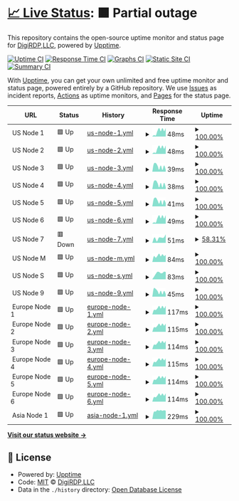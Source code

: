 # [📈 Live Status](https://status.digirdp.com): <!--live status--> **🟧 Partial outage**

This repository contains the open-source uptime monitor and status page for [DigiRDP,LLC](https://digirdp.com), powered by [Upptime](https://github.com/upptime/upptime).

[![Uptime CI](https://github.com/digirdpllc/upptime/workflows/Uptime%20CI/badge.svg)](https://github.com/digirdpllc/upptime/actions?query=workflow%3A%22Uptime+CI%22)
[![Response Time CI](https://github.com/digirdpllc/upptime/workflows/Response%20Time%20CI/badge.svg)](https://github.com/digirdpllc/upptime/actions?query=workflow%3A%22Response+Time+CI%22)
[![Graphs CI](https://github.com/digirdpllc/upptime/workflows/Graphs%20CI/badge.svg)](https://github.com/digirdpllc/upptime/actions?query=workflow%3A%22Graphs+CI%22)
[![Static Site CI](https://github.com/digirdpllc/upptime/workflows/Static%20Site%20CI/badge.svg)](https://github.com/digirdpllc/upptime/actions?query=workflow%3A%22Static+Site+CI%22)
[![Summary CI](https://github.com/digirdpllc/upptime/workflows/Summary%20CI/badge.svg)](https://github.com/digirdpllc/upptime/actions?query=workflow%3A%22Summary+CI%22)

With [Upptime](https://upptime.js.org), you can get your own unlimited and free uptime monitor and status page, powered entirely by a GitHub repository. We use [Issues](https://github.com/digirdpllc/upptime/issues) as incident reports, [Actions](https://github.com/digirdpllc/upptime/actions) as uptime monitors, and [Pages](https://status.digirdp.com) for the status page.

<!--start: status pages-->
<!-- This summary is generated by Upptime (https://github.com/upptime/upptime) -->
<!-- Do not edit this manually, your changes will be overwritten -->
<!-- prettier-ignore -->
| URL | Status | History | Response Time | Uptime |
| --- | ------ | ------- | ------------- | ------ |
| <img alt="" src="https://icons.duckduckgo.com/ip3/null.ico" height="13"> US Node 1 | 🟩 Up | [us-node-1.yml](https://github.com/digirdpllc/upptime/commits/HEAD/history/us-node-1.yml) | <details><summary><img alt="Response time graph" src="./graphs/us-node-1/response-time-week.png" height="20"> 48ms</summary><br><a href="https://status.digirdp.com/history/us-node-1"><img alt="Response time 40" src="https://img.shields.io/endpoint?url=https%3A%2F%2Fraw.githubusercontent.com%2Fdigirdpllc%2Fupptime%2FHEAD%2Fapi%2Fus-node-1%2Fresponse-time.json"></a><br><a href="https://status.digirdp.com/history/us-node-1"><img alt="24-hour response time 61" src="https://img.shields.io/endpoint?url=https%3A%2F%2Fraw.githubusercontent.com%2Fdigirdpllc%2Fupptime%2FHEAD%2Fapi%2Fus-node-1%2Fresponse-time-day.json"></a><br><a href="https://status.digirdp.com/history/us-node-1"><img alt="7-day response time 48" src="https://img.shields.io/endpoint?url=https%3A%2F%2Fraw.githubusercontent.com%2Fdigirdpllc%2Fupptime%2FHEAD%2Fapi%2Fus-node-1%2Fresponse-time-week.json"></a><br><a href="https://status.digirdp.com/history/us-node-1"><img alt="30-day response time 43" src="https://img.shields.io/endpoint?url=https%3A%2F%2Fraw.githubusercontent.com%2Fdigirdpllc%2Fupptime%2FHEAD%2Fapi%2Fus-node-1%2Fresponse-time-month.json"></a><br><a href="https://status.digirdp.com/history/us-node-1"><img alt="1-year response time 40" src="https://img.shields.io/endpoint?url=https%3A%2F%2Fraw.githubusercontent.com%2Fdigirdpllc%2Fupptime%2FHEAD%2Fapi%2Fus-node-1%2Fresponse-time-year.json"></a></details> | <details><summary><a href="https://status.digirdp.com/history/us-node-1">100.00%</a></summary><a href="https://status.digirdp.com/history/us-node-1"><img alt="All-time uptime 100.00%" src="https://img.shields.io/endpoint?url=https%3A%2F%2Fraw.githubusercontent.com%2Fdigirdpllc%2Fupptime%2FHEAD%2Fapi%2Fus-node-1%2Fuptime.json"></a><br><a href="https://status.digirdp.com/history/us-node-1"><img alt="24-hour uptime 100.00%" src="https://img.shields.io/endpoint?url=https%3A%2F%2Fraw.githubusercontent.com%2Fdigirdpllc%2Fupptime%2FHEAD%2Fapi%2Fus-node-1%2Fuptime-day.json"></a><br><a href="https://status.digirdp.com/history/us-node-1"><img alt="7-day uptime 100.00%" src="https://img.shields.io/endpoint?url=https%3A%2F%2Fraw.githubusercontent.com%2Fdigirdpllc%2Fupptime%2FHEAD%2Fapi%2Fus-node-1%2Fuptime-week.json"></a><br><a href="https://status.digirdp.com/history/us-node-1"><img alt="30-day uptime 100.00%" src="https://img.shields.io/endpoint?url=https%3A%2F%2Fraw.githubusercontent.com%2Fdigirdpllc%2Fupptime%2FHEAD%2Fapi%2Fus-node-1%2Fuptime-month.json"></a><br><a href="https://status.digirdp.com/history/us-node-1"><img alt="1-year uptime 100.00%" src="https://img.shields.io/endpoint?url=https%3A%2F%2Fraw.githubusercontent.com%2Fdigirdpllc%2Fupptime%2FHEAD%2Fapi%2Fus-node-1%2Fuptime-year.json"></a></details>
| <img alt="" src="https://icons.duckduckgo.com/ip3/null.ico" height="13"> US Node 2 | 🟩 Up | [us-node-2.yml](https://github.com/digirdpllc/upptime/commits/HEAD/history/us-node-2.yml) | <details><summary><img alt="Response time graph" src="./graphs/us-node-2/response-time-week.png" height="20"> 48ms</summary><br><a href="https://status.digirdp.com/history/us-node-2"><img alt="Response time 41" src="https://img.shields.io/endpoint?url=https%3A%2F%2Fraw.githubusercontent.com%2Fdigirdpllc%2Fupptime%2FHEAD%2Fapi%2Fus-node-2%2Fresponse-time.json"></a><br><a href="https://status.digirdp.com/history/us-node-2"><img alt="24-hour response time 60" src="https://img.shields.io/endpoint?url=https%3A%2F%2Fraw.githubusercontent.com%2Fdigirdpllc%2Fupptime%2FHEAD%2Fapi%2Fus-node-2%2Fresponse-time-day.json"></a><br><a href="https://status.digirdp.com/history/us-node-2"><img alt="7-day response time 48" src="https://img.shields.io/endpoint?url=https%3A%2F%2Fraw.githubusercontent.com%2Fdigirdpllc%2Fupptime%2FHEAD%2Fapi%2Fus-node-2%2Fresponse-time-week.json"></a><br><a href="https://status.digirdp.com/history/us-node-2"><img alt="30-day response time 43" src="https://img.shields.io/endpoint?url=https%3A%2F%2Fraw.githubusercontent.com%2Fdigirdpllc%2Fupptime%2FHEAD%2Fapi%2Fus-node-2%2Fresponse-time-month.json"></a><br><a href="https://status.digirdp.com/history/us-node-2"><img alt="1-year response time 41" src="https://img.shields.io/endpoint?url=https%3A%2F%2Fraw.githubusercontent.com%2Fdigirdpllc%2Fupptime%2FHEAD%2Fapi%2Fus-node-2%2Fresponse-time-year.json"></a></details> | <details><summary><a href="https://status.digirdp.com/history/us-node-2">100.00%</a></summary><a href="https://status.digirdp.com/history/us-node-2"><img alt="All-time uptime 99.90%" src="https://img.shields.io/endpoint?url=https%3A%2F%2Fraw.githubusercontent.com%2Fdigirdpllc%2Fupptime%2FHEAD%2Fapi%2Fus-node-2%2Fuptime.json"></a><br><a href="https://status.digirdp.com/history/us-node-2"><img alt="24-hour uptime 100.00%" src="https://img.shields.io/endpoint?url=https%3A%2F%2Fraw.githubusercontent.com%2Fdigirdpllc%2Fupptime%2FHEAD%2Fapi%2Fus-node-2%2Fuptime-day.json"></a><br><a href="https://status.digirdp.com/history/us-node-2"><img alt="7-day uptime 100.00%" src="https://img.shields.io/endpoint?url=https%3A%2F%2Fraw.githubusercontent.com%2Fdigirdpllc%2Fupptime%2FHEAD%2Fapi%2Fus-node-2%2Fuptime-week.json"></a><br><a href="https://status.digirdp.com/history/us-node-2"><img alt="30-day uptime 99.88%" src="https://img.shields.io/endpoint?url=https%3A%2F%2Fraw.githubusercontent.com%2Fdigirdpllc%2Fupptime%2FHEAD%2Fapi%2Fus-node-2%2Fuptime-month.json"></a><br><a href="https://status.digirdp.com/history/us-node-2"><img alt="1-year uptime 99.90%" src="https://img.shields.io/endpoint?url=https%3A%2F%2Fraw.githubusercontent.com%2Fdigirdpllc%2Fupptime%2FHEAD%2Fapi%2Fus-node-2%2Fuptime-year.json"></a></details>
| <img alt="" src="https://icons.duckduckgo.com/ip3/null.ico" height="13"> US Node 3 | 🟩 Up | [us-node-3.yml](https://github.com/digirdpllc/upptime/commits/HEAD/history/us-node-3.yml) | <details><summary><img alt="Response time graph" src="./graphs/us-node-3/response-time-week.png" height="20"> 39ms</summary><br><a href="https://status.digirdp.com/history/us-node-3"><img alt="Response time 44" src="https://img.shields.io/endpoint?url=https%3A%2F%2Fraw.githubusercontent.com%2Fdigirdpllc%2Fupptime%2FHEAD%2Fapi%2Fus-node-3%2Fresponse-time.json"></a><br><a href="https://status.digirdp.com/history/us-node-3"><img alt="24-hour response time 30" src="https://img.shields.io/endpoint?url=https%3A%2F%2Fraw.githubusercontent.com%2Fdigirdpllc%2Fupptime%2FHEAD%2Fapi%2Fus-node-3%2Fresponse-time-day.json"></a><br><a href="https://status.digirdp.com/history/us-node-3"><img alt="7-day response time 39" src="https://img.shields.io/endpoint?url=https%3A%2F%2Fraw.githubusercontent.com%2Fdigirdpllc%2Fupptime%2FHEAD%2Fapi%2Fus-node-3%2Fresponse-time-week.json"></a><br><a href="https://status.digirdp.com/history/us-node-3"><img alt="30-day response time 47" src="https://img.shields.io/endpoint?url=https%3A%2F%2Fraw.githubusercontent.com%2Fdigirdpllc%2Fupptime%2FHEAD%2Fapi%2Fus-node-3%2Fresponse-time-month.json"></a><br><a href="https://status.digirdp.com/history/us-node-3"><img alt="1-year response time 44" src="https://img.shields.io/endpoint?url=https%3A%2F%2Fraw.githubusercontent.com%2Fdigirdpllc%2Fupptime%2FHEAD%2Fapi%2Fus-node-3%2Fresponse-time-year.json"></a></details> | <details><summary><a href="https://status.digirdp.com/history/us-node-3">100.00%</a></summary><a href="https://status.digirdp.com/history/us-node-3"><img alt="All-time uptime 100.00%" src="https://img.shields.io/endpoint?url=https%3A%2F%2Fraw.githubusercontent.com%2Fdigirdpllc%2Fupptime%2FHEAD%2Fapi%2Fus-node-3%2Fuptime.json"></a><br><a href="https://status.digirdp.com/history/us-node-3"><img alt="24-hour uptime 100.00%" src="https://img.shields.io/endpoint?url=https%3A%2F%2Fraw.githubusercontent.com%2Fdigirdpllc%2Fupptime%2FHEAD%2Fapi%2Fus-node-3%2Fuptime-day.json"></a><br><a href="https://status.digirdp.com/history/us-node-3"><img alt="7-day uptime 100.00%" src="https://img.shields.io/endpoint?url=https%3A%2F%2Fraw.githubusercontent.com%2Fdigirdpllc%2Fupptime%2FHEAD%2Fapi%2Fus-node-3%2Fuptime-week.json"></a><br><a href="https://status.digirdp.com/history/us-node-3"><img alt="30-day uptime 100.00%" src="https://img.shields.io/endpoint?url=https%3A%2F%2Fraw.githubusercontent.com%2Fdigirdpllc%2Fupptime%2FHEAD%2Fapi%2Fus-node-3%2Fuptime-month.json"></a><br><a href="https://status.digirdp.com/history/us-node-3"><img alt="1-year uptime 100.00%" src="https://img.shields.io/endpoint?url=https%3A%2F%2Fraw.githubusercontent.com%2Fdigirdpllc%2Fupptime%2FHEAD%2Fapi%2Fus-node-3%2Fuptime-year.json"></a></details>
| <img alt="" src="https://icons.duckduckgo.com/ip3/null.ico" height="13"> US Node 4 | 🟩 Up | [us-node-4.yml](https://github.com/digirdpllc/upptime/commits/HEAD/history/us-node-4.yml) | <details><summary><img alt="Response time graph" src="./graphs/us-node-4/response-time-week.png" height="20"> 38ms</summary><br><a href="https://status.digirdp.com/history/us-node-4"><img alt="Response time 42" src="https://img.shields.io/endpoint?url=https%3A%2F%2Fraw.githubusercontent.com%2Fdigirdpllc%2Fupptime%2FHEAD%2Fapi%2Fus-node-4%2Fresponse-time.json"></a><br><a href="https://status.digirdp.com/history/us-node-4"><img alt="24-hour response time 30" src="https://img.shields.io/endpoint?url=https%3A%2F%2Fraw.githubusercontent.com%2Fdigirdpllc%2Fupptime%2FHEAD%2Fapi%2Fus-node-4%2Fresponse-time-day.json"></a><br><a href="https://status.digirdp.com/history/us-node-4"><img alt="7-day response time 38" src="https://img.shields.io/endpoint?url=https%3A%2F%2Fraw.githubusercontent.com%2Fdigirdpllc%2Fupptime%2FHEAD%2Fapi%2Fus-node-4%2Fresponse-time-week.json"></a><br><a href="https://status.digirdp.com/history/us-node-4"><img alt="30-day response time 41" src="https://img.shields.io/endpoint?url=https%3A%2F%2Fraw.githubusercontent.com%2Fdigirdpllc%2Fupptime%2FHEAD%2Fapi%2Fus-node-4%2Fresponse-time-month.json"></a><br><a href="https://status.digirdp.com/history/us-node-4"><img alt="1-year response time 42" src="https://img.shields.io/endpoint?url=https%3A%2F%2Fraw.githubusercontent.com%2Fdigirdpllc%2Fupptime%2FHEAD%2Fapi%2Fus-node-4%2Fresponse-time-year.json"></a></details> | <details><summary><a href="https://status.digirdp.com/history/us-node-4">100.00%</a></summary><a href="https://status.digirdp.com/history/us-node-4"><img alt="All-time uptime 100.00%" src="https://img.shields.io/endpoint?url=https%3A%2F%2Fraw.githubusercontent.com%2Fdigirdpllc%2Fupptime%2FHEAD%2Fapi%2Fus-node-4%2Fuptime.json"></a><br><a href="https://status.digirdp.com/history/us-node-4"><img alt="24-hour uptime 100.00%" src="https://img.shields.io/endpoint?url=https%3A%2F%2Fraw.githubusercontent.com%2Fdigirdpllc%2Fupptime%2FHEAD%2Fapi%2Fus-node-4%2Fuptime-day.json"></a><br><a href="https://status.digirdp.com/history/us-node-4"><img alt="7-day uptime 100.00%" src="https://img.shields.io/endpoint?url=https%3A%2F%2Fraw.githubusercontent.com%2Fdigirdpllc%2Fupptime%2FHEAD%2Fapi%2Fus-node-4%2Fuptime-week.json"></a><br><a href="https://status.digirdp.com/history/us-node-4"><img alt="30-day uptime 100.00%" src="https://img.shields.io/endpoint?url=https%3A%2F%2Fraw.githubusercontent.com%2Fdigirdpllc%2Fupptime%2FHEAD%2Fapi%2Fus-node-4%2Fuptime-month.json"></a><br><a href="https://status.digirdp.com/history/us-node-4"><img alt="1-year uptime 100.00%" src="https://img.shields.io/endpoint?url=https%3A%2F%2Fraw.githubusercontent.com%2Fdigirdpllc%2Fupptime%2FHEAD%2Fapi%2Fus-node-4%2Fuptime-year.json"></a></details>
| <img alt="" src="https://icons.duckduckgo.com/ip3/null.ico" height="13"> US Node 5 | 🟩 Up | [us-node-5.yml](https://github.com/digirdpllc/upptime/commits/HEAD/history/us-node-5.yml) | <details><summary><img alt="Response time graph" src="./graphs/us-node-5/response-time-week.png" height="20"> 41ms</summary><br><a href="https://status.digirdp.com/history/us-node-5"><img alt="Response time 45" src="https://img.shields.io/endpoint?url=https%3A%2F%2Fraw.githubusercontent.com%2Fdigirdpllc%2Fupptime%2FHEAD%2Fapi%2Fus-node-5%2Fresponse-time.json"></a><br><a href="https://status.digirdp.com/history/us-node-5"><img alt="24-hour response time 37" src="https://img.shields.io/endpoint?url=https%3A%2F%2Fraw.githubusercontent.com%2Fdigirdpllc%2Fupptime%2FHEAD%2Fapi%2Fus-node-5%2Fresponse-time-day.json"></a><br><a href="https://status.digirdp.com/history/us-node-5"><img alt="7-day response time 41" src="https://img.shields.io/endpoint?url=https%3A%2F%2Fraw.githubusercontent.com%2Fdigirdpllc%2Fupptime%2FHEAD%2Fapi%2Fus-node-5%2Fresponse-time-week.json"></a><br><a href="https://status.digirdp.com/history/us-node-5"><img alt="30-day response time 46" src="https://img.shields.io/endpoint?url=https%3A%2F%2Fraw.githubusercontent.com%2Fdigirdpllc%2Fupptime%2FHEAD%2Fapi%2Fus-node-5%2Fresponse-time-month.json"></a><br><a href="https://status.digirdp.com/history/us-node-5"><img alt="1-year response time 45" src="https://img.shields.io/endpoint?url=https%3A%2F%2Fraw.githubusercontent.com%2Fdigirdpllc%2Fupptime%2FHEAD%2Fapi%2Fus-node-5%2Fresponse-time-year.json"></a></details> | <details><summary><a href="https://status.digirdp.com/history/us-node-5">100.00%</a></summary><a href="https://status.digirdp.com/history/us-node-5"><img alt="All-time uptime 99.61%" src="https://img.shields.io/endpoint?url=https%3A%2F%2Fraw.githubusercontent.com%2Fdigirdpllc%2Fupptime%2FHEAD%2Fapi%2Fus-node-5%2Fuptime.json"></a><br><a href="https://status.digirdp.com/history/us-node-5"><img alt="24-hour uptime 100.00%" src="https://img.shields.io/endpoint?url=https%3A%2F%2Fraw.githubusercontent.com%2Fdigirdpllc%2Fupptime%2FHEAD%2Fapi%2Fus-node-5%2Fuptime-day.json"></a><br><a href="https://status.digirdp.com/history/us-node-5"><img alt="7-day uptime 100.00%" src="https://img.shields.io/endpoint?url=https%3A%2F%2Fraw.githubusercontent.com%2Fdigirdpllc%2Fupptime%2FHEAD%2Fapi%2Fus-node-5%2Fuptime-week.json"></a><br><a href="https://status.digirdp.com/history/us-node-5"><img alt="30-day uptime 99.52%" src="https://img.shields.io/endpoint?url=https%3A%2F%2Fraw.githubusercontent.com%2Fdigirdpllc%2Fupptime%2FHEAD%2Fapi%2Fus-node-5%2Fuptime-month.json"></a><br><a href="https://status.digirdp.com/history/us-node-5"><img alt="1-year uptime 99.61%" src="https://img.shields.io/endpoint?url=https%3A%2F%2Fraw.githubusercontent.com%2Fdigirdpllc%2Fupptime%2FHEAD%2Fapi%2Fus-node-5%2Fuptime-year.json"></a></details>
| <img alt="" src="https://icons.duckduckgo.com/ip3/null.ico" height="13"> US Node 6 | 🟩 Up | [us-node-6.yml](https://github.com/digirdpllc/upptime/commits/HEAD/history/us-node-6.yml) | <details><summary><img alt="Response time graph" src="./graphs/us-node-6/response-time-week.png" height="20"> 49ms</summary><br><a href="https://status.digirdp.com/history/us-node-6"><img alt="Response time 66" src="https://img.shields.io/endpoint?url=https%3A%2F%2Fraw.githubusercontent.com%2Fdigirdpllc%2Fupptime%2FHEAD%2Fapi%2Fus-node-6%2Fresponse-time.json"></a><br><a href="https://status.digirdp.com/history/us-node-6"><img alt="24-hour response time 61" src="https://img.shields.io/endpoint?url=https%3A%2F%2Fraw.githubusercontent.com%2Fdigirdpllc%2Fupptime%2FHEAD%2Fapi%2Fus-node-6%2Fresponse-time-day.json"></a><br><a href="https://status.digirdp.com/history/us-node-6"><img alt="7-day response time 49" src="https://img.shields.io/endpoint?url=https%3A%2F%2Fraw.githubusercontent.com%2Fdigirdpllc%2Fupptime%2FHEAD%2Fapi%2Fus-node-6%2Fresponse-time-week.json"></a><br><a href="https://status.digirdp.com/history/us-node-6"><img alt="30-day response time 60" src="https://img.shields.io/endpoint?url=https%3A%2F%2Fraw.githubusercontent.com%2Fdigirdpllc%2Fupptime%2FHEAD%2Fapi%2Fus-node-6%2Fresponse-time-month.json"></a><br><a href="https://status.digirdp.com/history/us-node-6"><img alt="1-year response time 66" src="https://img.shields.io/endpoint?url=https%3A%2F%2Fraw.githubusercontent.com%2Fdigirdpllc%2Fupptime%2FHEAD%2Fapi%2Fus-node-6%2Fresponse-time-year.json"></a></details> | <details><summary><a href="https://status.digirdp.com/history/us-node-6">100.00%</a></summary><a href="https://status.digirdp.com/history/us-node-6"><img alt="All-time uptime 100.00%" src="https://img.shields.io/endpoint?url=https%3A%2F%2Fraw.githubusercontent.com%2Fdigirdpllc%2Fupptime%2FHEAD%2Fapi%2Fus-node-6%2Fuptime.json"></a><br><a href="https://status.digirdp.com/history/us-node-6"><img alt="24-hour uptime 100.00%" src="https://img.shields.io/endpoint?url=https%3A%2F%2Fraw.githubusercontent.com%2Fdigirdpllc%2Fupptime%2FHEAD%2Fapi%2Fus-node-6%2Fuptime-day.json"></a><br><a href="https://status.digirdp.com/history/us-node-6"><img alt="7-day uptime 100.00%" src="https://img.shields.io/endpoint?url=https%3A%2F%2Fraw.githubusercontent.com%2Fdigirdpllc%2Fupptime%2FHEAD%2Fapi%2Fus-node-6%2Fuptime-week.json"></a><br><a href="https://status.digirdp.com/history/us-node-6"><img alt="30-day uptime 100.00%" src="https://img.shields.io/endpoint?url=https%3A%2F%2Fraw.githubusercontent.com%2Fdigirdpllc%2Fupptime%2FHEAD%2Fapi%2Fus-node-6%2Fuptime-month.json"></a><br><a href="https://status.digirdp.com/history/us-node-6"><img alt="1-year uptime 100.00%" src="https://img.shields.io/endpoint?url=https%3A%2F%2Fraw.githubusercontent.com%2Fdigirdpllc%2Fupptime%2FHEAD%2Fapi%2Fus-node-6%2Fuptime-year.json"></a></details>
| <img alt="" src="https://icons.duckduckgo.com/ip3/null.ico" height="13"> US Node 7 | 🟥 Down | [us-node-7.yml](https://github.com/digirdpllc/upptime/commits/HEAD/history/us-node-7.yml) | <details><summary><img alt="Response time graph" src="./graphs/us-node-7/response-time-week.png" height="20"> 51ms</summary><br><a href="https://status.digirdp.com/history/us-node-7"><img alt="Response time 45" src="https://img.shields.io/endpoint?url=https%3A%2F%2Fraw.githubusercontent.com%2Fdigirdpllc%2Fupptime%2FHEAD%2Fapi%2Fus-node-7%2Fresponse-time.json"></a><br><a href="https://status.digirdp.com/history/us-node-7"><img alt="24-hour response time 51" src="https://img.shields.io/endpoint?url=https%3A%2F%2Fraw.githubusercontent.com%2Fdigirdpllc%2Fupptime%2FHEAD%2Fapi%2Fus-node-7%2Fresponse-time-day.json"></a><br><a href="https://status.digirdp.com/history/us-node-7"><img alt="7-day response time 51" src="https://img.shields.io/endpoint?url=https%3A%2F%2Fraw.githubusercontent.com%2Fdigirdpllc%2Fupptime%2FHEAD%2Fapi%2Fus-node-7%2Fresponse-time-week.json"></a><br><a href="https://status.digirdp.com/history/us-node-7"><img alt="30-day response time 50" src="https://img.shields.io/endpoint?url=https%3A%2F%2Fraw.githubusercontent.com%2Fdigirdpllc%2Fupptime%2FHEAD%2Fapi%2Fus-node-7%2Fresponse-time-month.json"></a><br><a href="https://status.digirdp.com/history/us-node-7"><img alt="1-year response time 45" src="https://img.shields.io/endpoint?url=https%3A%2F%2Fraw.githubusercontent.com%2Fdigirdpllc%2Fupptime%2FHEAD%2Fapi%2Fus-node-7%2Fresponse-time-year.json"></a></details> | <details><summary><a href="https://status.digirdp.com/history/us-node-7">58.31%</a></summary><a href="https://status.digirdp.com/history/us-node-7"><img alt="All-time uptime 58.31%" src="https://img.shields.io/endpoint?url=https%3A%2F%2Fraw.githubusercontent.com%2Fdigirdpllc%2Fupptime%2FHEAD%2Fapi%2Fus-node-7%2Fuptime.json"></a><br><a href="https://status.digirdp.com/history/us-node-7"><img alt="24-hour uptime 58.31%" src="https://img.shields.io/endpoint?url=https%3A%2F%2Fraw.githubusercontent.com%2Fdigirdpllc%2Fupptime%2FHEAD%2Fapi%2Fus-node-7%2Fuptime-day.json"></a><br><a href="https://status.digirdp.com/history/us-node-7"><img alt="7-day uptime 58.31%" src="https://img.shields.io/endpoint?url=https%3A%2F%2Fraw.githubusercontent.com%2Fdigirdpllc%2Fupptime%2FHEAD%2Fapi%2Fus-node-7%2Fuptime-week.json"></a><br><a href="https://status.digirdp.com/history/us-node-7"><img alt="30-day uptime 58.31%" src="https://img.shields.io/endpoint?url=https%3A%2F%2Fraw.githubusercontent.com%2Fdigirdpllc%2Fupptime%2FHEAD%2Fapi%2Fus-node-7%2Fuptime-month.json"></a><br><a href="https://status.digirdp.com/history/us-node-7"><img alt="1-year uptime 58.31%" src="https://img.shields.io/endpoint?url=https%3A%2F%2Fraw.githubusercontent.com%2Fdigirdpllc%2Fupptime%2FHEAD%2Fapi%2Fus-node-7%2Fuptime-year.json"></a></details>
| <img alt="" src="https://icons.duckduckgo.com/ip3/null.ico" height="13"> US Node M | 🟩 Up | [us-node-m.yml](https://github.com/digirdpllc/upptime/commits/HEAD/history/us-node-m.yml) | <details><summary><img alt="Response time graph" src="./graphs/us-node-m/response-time-week.png" height="20"> 84ms</summary><br><a href="https://status.digirdp.com/history/us-node-m"><img alt="Response time 73" src="https://img.shields.io/endpoint?url=https%3A%2F%2Fraw.githubusercontent.com%2Fdigirdpllc%2Fupptime%2FHEAD%2Fapi%2Fus-node-m%2Fresponse-time.json"></a><br><a href="https://status.digirdp.com/history/us-node-m"><img alt="24-hour response time 87" src="https://img.shields.io/endpoint?url=https%3A%2F%2Fraw.githubusercontent.com%2Fdigirdpllc%2Fupptime%2FHEAD%2Fapi%2Fus-node-m%2Fresponse-time-day.json"></a><br><a href="https://status.digirdp.com/history/us-node-m"><img alt="7-day response time 84" src="https://img.shields.io/endpoint?url=https%3A%2F%2Fraw.githubusercontent.com%2Fdigirdpllc%2Fupptime%2FHEAD%2Fapi%2Fus-node-m%2Fresponse-time-week.json"></a><br><a href="https://status.digirdp.com/history/us-node-m"><img alt="30-day response time 73" src="https://img.shields.io/endpoint?url=https%3A%2F%2Fraw.githubusercontent.com%2Fdigirdpllc%2Fupptime%2FHEAD%2Fapi%2Fus-node-m%2Fresponse-time-month.json"></a><br><a href="https://status.digirdp.com/history/us-node-m"><img alt="1-year response time 73" src="https://img.shields.io/endpoint?url=https%3A%2F%2Fraw.githubusercontent.com%2Fdigirdpllc%2Fupptime%2FHEAD%2Fapi%2Fus-node-m%2Fresponse-time-year.json"></a></details> | <details><summary><a href="https://status.digirdp.com/history/us-node-m">100.00%</a></summary><a href="https://status.digirdp.com/history/us-node-m"><img alt="All-time uptime 100.00%" src="https://img.shields.io/endpoint?url=https%3A%2F%2Fraw.githubusercontent.com%2Fdigirdpllc%2Fupptime%2FHEAD%2Fapi%2Fus-node-m%2Fuptime.json"></a><br><a href="https://status.digirdp.com/history/us-node-m"><img alt="24-hour uptime 100.00%" src="https://img.shields.io/endpoint?url=https%3A%2F%2Fraw.githubusercontent.com%2Fdigirdpllc%2Fupptime%2FHEAD%2Fapi%2Fus-node-m%2Fuptime-day.json"></a><br><a href="https://status.digirdp.com/history/us-node-m"><img alt="7-day uptime 100.00%" src="https://img.shields.io/endpoint?url=https%3A%2F%2Fraw.githubusercontent.com%2Fdigirdpllc%2Fupptime%2FHEAD%2Fapi%2Fus-node-m%2Fuptime-week.json"></a><br><a href="https://status.digirdp.com/history/us-node-m"><img alt="30-day uptime 100.00%" src="https://img.shields.io/endpoint?url=https%3A%2F%2Fraw.githubusercontent.com%2Fdigirdpllc%2Fupptime%2FHEAD%2Fapi%2Fus-node-m%2Fuptime-month.json"></a><br><a href="https://status.digirdp.com/history/us-node-m"><img alt="1-year uptime 100.00%" src="https://img.shields.io/endpoint?url=https%3A%2F%2Fraw.githubusercontent.com%2Fdigirdpllc%2Fupptime%2FHEAD%2Fapi%2Fus-node-m%2Fuptime-year.json"></a></details>
| <img alt="" src="https://icons.duckduckgo.com/ip3/null.ico" height="13"> US Node S | 🟩 Up | [us-node-s.yml](https://github.com/digirdpllc/upptime/commits/HEAD/history/us-node-s.yml) | <details><summary><img alt="Response time graph" src="./graphs/us-node-s/response-time-week.png" height="20"> 83ms</summary><br><a href="https://status.digirdp.com/history/us-node-s"><img alt="Response time 70" src="https://img.shields.io/endpoint?url=https%3A%2F%2Fraw.githubusercontent.com%2Fdigirdpllc%2Fupptime%2FHEAD%2Fapi%2Fus-node-s%2Fresponse-time.json"></a><br><a href="https://status.digirdp.com/history/us-node-s"><img alt="24-hour response time 99" src="https://img.shields.io/endpoint?url=https%3A%2F%2Fraw.githubusercontent.com%2Fdigirdpllc%2Fupptime%2FHEAD%2Fapi%2Fus-node-s%2Fresponse-time-day.json"></a><br><a href="https://status.digirdp.com/history/us-node-s"><img alt="7-day response time 83" src="https://img.shields.io/endpoint?url=https%3A%2F%2Fraw.githubusercontent.com%2Fdigirdpllc%2Fupptime%2FHEAD%2Fapi%2Fus-node-s%2Fresponse-time-week.json"></a><br><a href="https://status.digirdp.com/history/us-node-s"><img alt="30-day response time 70" src="https://img.shields.io/endpoint?url=https%3A%2F%2Fraw.githubusercontent.com%2Fdigirdpllc%2Fupptime%2FHEAD%2Fapi%2Fus-node-s%2Fresponse-time-month.json"></a><br><a href="https://status.digirdp.com/history/us-node-s"><img alt="1-year response time 70" src="https://img.shields.io/endpoint?url=https%3A%2F%2Fraw.githubusercontent.com%2Fdigirdpllc%2Fupptime%2FHEAD%2Fapi%2Fus-node-s%2Fresponse-time-year.json"></a></details> | <details><summary><a href="https://status.digirdp.com/history/us-node-s">100.00%</a></summary><a href="https://status.digirdp.com/history/us-node-s"><img alt="All-time uptime 100.00%" src="https://img.shields.io/endpoint?url=https%3A%2F%2Fraw.githubusercontent.com%2Fdigirdpllc%2Fupptime%2FHEAD%2Fapi%2Fus-node-s%2Fuptime.json"></a><br><a href="https://status.digirdp.com/history/us-node-s"><img alt="24-hour uptime 100.00%" src="https://img.shields.io/endpoint?url=https%3A%2F%2Fraw.githubusercontent.com%2Fdigirdpllc%2Fupptime%2FHEAD%2Fapi%2Fus-node-s%2Fuptime-day.json"></a><br><a href="https://status.digirdp.com/history/us-node-s"><img alt="7-day uptime 100.00%" src="https://img.shields.io/endpoint?url=https%3A%2F%2Fraw.githubusercontent.com%2Fdigirdpllc%2Fupptime%2FHEAD%2Fapi%2Fus-node-s%2Fuptime-week.json"></a><br><a href="https://status.digirdp.com/history/us-node-s"><img alt="30-day uptime 100.00%" src="https://img.shields.io/endpoint?url=https%3A%2F%2Fraw.githubusercontent.com%2Fdigirdpllc%2Fupptime%2FHEAD%2Fapi%2Fus-node-s%2Fuptime-month.json"></a><br><a href="https://status.digirdp.com/history/us-node-s"><img alt="1-year uptime 100.00%" src="https://img.shields.io/endpoint?url=https%3A%2F%2Fraw.githubusercontent.com%2Fdigirdpllc%2Fupptime%2FHEAD%2Fapi%2Fus-node-s%2Fuptime-year.json"></a></details>
| <img alt="" src="https://icons.duckduckgo.com/ip3/null.ico" height="13"> US Node 9 | 🟩 Up | [us-node-9.yml](https://github.com/digirdpllc/upptime/commits/HEAD/history/us-node-9.yml) | <details><summary><img alt="Response time graph" src="./graphs/us-node-9/response-time-week.png" height="20"> 45ms</summary><br><a href="https://status.digirdp.com/history/us-node-9"><img alt="Response time 42" src="https://img.shields.io/endpoint?url=https%3A%2F%2Fraw.githubusercontent.com%2Fdigirdpllc%2Fupptime%2FHEAD%2Fapi%2Fus-node-9%2Fresponse-time.json"></a><br><a href="https://status.digirdp.com/history/us-node-9"><img alt="24-hour response time 36" src="https://img.shields.io/endpoint?url=https%3A%2F%2Fraw.githubusercontent.com%2Fdigirdpllc%2Fupptime%2FHEAD%2Fapi%2Fus-node-9%2Fresponse-time-day.json"></a><br><a href="https://status.digirdp.com/history/us-node-9"><img alt="7-day response time 45" src="https://img.shields.io/endpoint?url=https%3A%2F%2Fraw.githubusercontent.com%2Fdigirdpllc%2Fupptime%2FHEAD%2Fapi%2Fus-node-9%2Fresponse-time-week.json"></a><br><a href="https://status.digirdp.com/history/us-node-9"><img alt="30-day response time 49" src="https://img.shields.io/endpoint?url=https%3A%2F%2Fraw.githubusercontent.com%2Fdigirdpllc%2Fupptime%2FHEAD%2Fapi%2Fus-node-9%2Fresponse-time-month.json"></a><br><a href="https://status.digirdp.com/history/us-node-9"><img alt="1-year response time 42" src="https://img.shields.io/endpoint?url=https%3A%2F%2Fraw.githubusercontent.com%2Fdigirdpllc%2Fupptime%2FHEAD%2Fapi%2Fus-node-9%2Fresponse-time-year.json"></a></details> | <details><summary><a href="https://status.digirdp.com/history/us-node-9">100.00%</a></summary><a href="https://status.digirdp.com/history/us-node-9"><img alt="All-time uptime 99.04%" src="https://img.shields.io/endpoint?url=https%3A%2F%2Fraw.githubusercontent.com%2Fdigirdpllc%2Fupptime%2FHEAD%2Fapi%2Fus-node-9%2Fuptime.json"></a><br><a href="https://status.digirdp.com/history/us-node-9"><img alt="24-hour uptime 100.00%" src="https://img.shields.io/endpoint?url=https%3A%2F%2Fraw.githubusercontent.com%2Fdigirdpllc%2Fupptime%2FHEAD%2Fapi%2Fus-node-9%2Fuptime-day.json"></a><br><a href="https://status.digirdp.com/history/us-node-9"><img alt="7-day uptime 100.00%" src="https://img.shields.io/endpoint?url=https%3A%2F%2Fraw.githubusercontent.com%2Fdigirdpllc%2Fupptime%2FHEAD%2Fapi%2Fus-node-9%2Fuptime-week.json"></a><br><a href="https://status.digirdp.com/history/us-node-9"><img alt="30-day uptime 98.84%" src="https://img.shields.io/endpoint?url=https%3A%2F%2Fraw.githubusercontent.com%2Fdigirdpllc%2Fupptime%2FHEAD%2Fapi%2Fus-node-9%2Fuptime-month.json"></a><br><a href="https://status.digirdp.com/history/us-node-9"><img alt="1-year uptime 99.04%" src="https://img.shields.io/endpoint?url=https%3A%2F%2Fraw.githubusercontent.com%2Fdigirdpllc%2Fupptime%2FHEAD%2Fapi%2Fus-node-9%2Fuptime-year.json"></a></details>
| <img alt="" src="https://icons.duckduckgo.com/ip3/null.ico" height="13"> Europe Node 1 | 🟩 Up | [europe-node-1.yml](https://github.com/digirdpllc/upptime/commits/HEAD/history/europe-node-1.yml) | <details><summary><img alt="Response time graph" src="./graphs/europe-node-1/response-time-week.png" height="20"> 117ms</summary><br><a href="https://status.digirdp.com/history/europe-node-1"><img alt="Response time 117" src="https://img.shields.io/endpoint?url=https%3A%2F%2Fraw.githubusercontent.com%2Fdigirdpllc%2Fupptime%2FHEAD%2Fapi%2Feurope-node-1%2Fresponse-time.json"></a><br><a href="https://status.digirdp.com/history/europe-node-1"><img alt="24-hour response time 131" src="https://img.shields.io/endpoint?url=https%3A%2F%2Fraw.githubusercontent.com%2Fdigirdpllc%2Fupptime%2FHEAD%2Fapi%2Feurope-node-1%2Fresponse-time-day.json"></a><br><a href="https://status.digirdp.com/history/europe-node-1"><img alt="7-day response time 117" src="https://img.shields.io/endpoint?url=https%3A%2F%2Fraw.githubusercontent.com%2Fdigirdpllc%2Fupptime%2FHEAD%2Fapi%2Feurope-node-1%2Fresponse-time-week.json"></a><br><a href="https://status.digirdp.com/history/europe-node-1"><img alt="30-day response time 120" src="https://img.shields.io/endpoint?url=https%3A%2F%2Fraw.githubusercontent.com%2Fdigirdpllc%2Fupptime%2FHEAD%2Fapi%2Feurope-node-1%2Fresponse-time-month.json"></a><br><a href="https://status.digirdp.com/history/europe-node-1"><img alt="1-year response time 117" src="https://img.shields.io/endpoint?url=https%3A%2F%2Fraw.githubusercontent.com%2Fdigirdpllc%2Fupptime%2FHEAD%2Fapi%2Feurope-node-1%2Fresponse-time-year.json"></a></details> | <details><summary><a href="https://status.digirdp.com/history/europe-node-1">100.00%</a></summary><a href="https://status.digirdp.com/history/europe-node-1"><img alt="All-time uptime 99.95%" src="https://img.shields.io/endpoint?url=https%3A%2F%2Fraw.githubusercontent.com%2Fdigirdpllc%2Fupptime%2FHEAD%2Fapi%2Feurope-node-1%2Fuptime.json"></a><br><a href="https://status.digirdp.com/history/europe-node-1"><img alt="24-hour uptime 100.00%" src="https://img.shields.io/endpoint?url=https%3A%2F%2Fraw.githubusercontent.com%2Fdigirdpllc%2Fupptime%2FHEAD%2Fapi%2Feurope-node-1%2Fuptime-day.json"></a><br><a href="https://status.digirdp.com/history/europe-node-1"><img alt="7-day uptime 100.00%" src="https://img.shields.io/endpoint?url=https%3A%2F%2Fraw.githubusercontent.com%2Fdigirdpllc%2Fupptime%2FHEAD%2Fapi%2Feurope-node-1%2Fuptime-week.json"></a><br><a href="https://status.digirdp.com/history/europe-node-1"><img alt="30-day uptime 99.94%" src="https://img.shields.io/endpoint?url=https%3A%2F%2Fraw.githubusercontent.com%2Fdigirdpllc%2Fupptime%2FHEAD%2Fapi%2Feurope-node-1%2Fuptime-month.json"></a><br><a href="https://status.digirdp.com/history/europe-node-1"><img alt="1-year uptime 99.95%" src="https://img.shields.io/endpoint?url=https%3A%2F%2Fraw.githubusercontent.com%2Fdigirdpllc%2Fupptime%2FHEAD%2Fapi%2Feurope-node-1%2Fuptime-year.json"></a></details>
| <img alt="" src="https://icons.duckduckgo.com/ip3/null.ico" height="13"> Europe Node 2 | 🟩 Up | [europe-node-2.yml](https://github.com/digirdpllc/upptime/commits/HEAD/history/europe-node-2.yml) | <details><summary><img alt="Response time graph" src="./graphs/europe-node-2/response-time-week.png" height="20"> 115ms</summary><br><a href="https://status.digirdp.com/history/europe-node-2"><img alt="Response time 112" src="https://img.shields.io/endpoint?url=https%3A%2F%2Fraw.githubusercontent.com%2Fdigirdpllc%2Fupptime%2FHEAD%2Fapi%2Feurope-node-2%2Fresponse-time.json"></a><br><a href="https://status.digirdp.com/history/europe-node-2"><img alt="24-hour response time 128" src="https://img.shields.io/endpoint?url=https%3A%2F%2Fraw.githubusercontent.com%2Fdigirdpllc%2Fupptime%2FHEAD%2Fapi%2Feurope-node-2%2Fresponse-time-day.json"></a><br><a href="https://status.digirdp.com/history/europe-node-2"><img alt="7-day response time 115" src="https://img.shields.io/endpoint?url=https%3A%2F%2Fraw.githubusercontent.com%2Fdigirdpllc%2Fupptime%2FHEAD%2Fapi%2Feurope-node-2%2Fresponse-time-week.json"></a><br><a href="https://status.digirdp.com/history/europe-node-2"><img alt="30-day response time 115" src="https://img.shields.io/endpoint?url=https%3A%2F%2Fraw.githubusercontent.com%2Fdigirdpllc%2Fupptime%2FHEAD%2Fapi%2Feurope-node-2%2Fresponse-time-month.json"></a><br><a href="https://status.digirdp.com/history/europe-node-2"><img alt="1-year response time 112" src="https://img.shields.io/endpoint?url=https%3A%2F%2Fraw.githubusercontent.com%2Fdigirdpllc%2Fupptime%2FHEAD%2Fapi%2Feurope-node-2%2Fresponse-time-year.json"></a></details> | <details><summary><a href="https://status.digirdp.com/history/europe-node-2">100.00%</a></summary><a href="https://status.digirdp.com/history/europe-node-2"><img alt="All-time uptime 100.00%" src="https://img.shields.io/endpoint?url=https%3A%2F%2Fraw.githubusercontent.com%2Fdigirdpllc%2Fupptime%2FHEAD%2Fapi%2Feurope-node-2%2Fuptime.json"></a><br><a href="https://status.digirdp.com/history/europe-node-2"><img alt="24-hour uptime 100.00%" src="https://img.shields.io/endpoint?url=https%3A%2F%2Fraw.githubusercontent.com%2Fdigirdpllc%2Fupptime%2FHEAD%2Fapi%2Feurope-node-2%2Fuptime-day.json"></a><br><a href="https://status.digirdp.com/history/europe-node-2"><img alt="7-day uptime 100.00%" src="https://img.shields.io/endpoint?url=https%3A%2F%2Fraw.githubusercontent.com%2Fdigirdpllc%2Fupptime%2FHEAD%2Fapi%2Feurope-node-2%2Fuptime-week.json"></a><br><a href="https://status.digirdp.com/history/europe-node-2"><img alt="30-day uptime 100.00%" src="https://img.shields.io/endpoint?url=https%3A%2F%2Fraw.githubusercontent.com%2Fdigirdpllc%2Fupptime%2FHEAD%2Fapi%2Feurope-node-2%2Fuptime-month.json"></a><br><a href="https://status.digirdp.com/history/europe-node-2"><img alt="1-year uptime 100.00%" src="https://img.shields.io/endpoint?url=https%3A%2F%2Fraw.githubusercontent.com%2Fdigirdpllc%2Fupptime%2FHEAD%2Fapi%2Feurope-node-2%2Fuptime-year.json"></a></details>
| <img alt="" src="https://icons.duckduckgo.com/ip3/null.ico" height="13"> Europe Node 3 | 🟩 Up | [europe-node-3.yml](https://github.com/digirdpllc/upptime/commits/HEAD/history/europe-node-3.yml) | <details><summary><img alt="Response time graph" src="./graphs/europe-node-3/response-time-week.png" height="20"> 114ms</summary><br><a href="https://status.digirdp.com/history/europe-node-3"><img alt="Response time 112" src="https://img.shields.io/endpoint?url=https%3A%2F%2Fraw.githubusercontent.com%2Fdigirdpllc%2Fupptime%2FHEAD%2Fapi%2Feurope-node-3%2Fresponse-time.json"></a><br><a href="https://status.digirdp.com/history/europe-node-3"><img alt="24-hour response time 128" src="https://img.shields.io/endpoint?url=https%3A%2F%2Fraw.githubusercontent.com%2Fdigirdpllc%2Fupptime%2FHEAD%2Fapi%2Feurope-node-3%2Fresponse-time-day.json"></a><br><a href="https://status.digirdp.com/history/europe-node-3"><img alt="7-day response time 114" src="https://img.shields.io/endpoint?url=https%3A%2F%2Fraw.githubusercontent.com%2Fdigirdpllc%2Fupptime%2FHEAD%2Fapi%2Feurope-node-3%2Fresponse-time-week.json"></a><br><a href="https://status.digirdp.com/history/europe-node-3"><img alt="30-day response time 114" src="https://img.shields.io/endpoint?url=https%3A%2F%2Fraw.githubusercontent.com%2Fdigirdpllc%2Fupptime%2FHEAD%2Fapi%2Feurope-node-3%2Fresponse-time-month.json"></a><br><a href="https://status.digirdp.com/history/europe-node-3"><img alt="1-year response time 112" src="https://img.shields.io/endpoint?url=https%3A%2F%2Fraw.githubusercontent.com%2Fdigirdpllc%2Fupptime%2FHEAD%2Fapi%2Feurope-node-3%2Fresponse-time-year.json"></a></details> | <details><summary><a href="https://status.digirdp.com/history/europe-node-3">100.00%</a></summary><a href="https://status.digirdp.com/history/europe-node-3"><img alt="All-time uptime 100.00%" src="https://img.shields.io/endpoint?url=https%3A%2F%2Fraw.githubusercontent.com%2Fdigirdpllc%2Fupptime%2FHEAD%2Fapi%2Feurope-node-3%2Fuptime.json"></a><br><a href="https://status.digirdp.com/history/europe-node-3"><img alt="24-hour uptime 100.00%" src="https://img.shields.io/endpoint?url=https%3A%2F%2Fraw.githubusercontent.com%2Fdigirdpllc%2Fupptime%2FHEAD%2Fapi%2Feurope-node-3%2Fuptime-day.json"></a><br><a href="https://status.digirdp.com/history/europe-node-3"><img alt="7-day uptime 100.00%" src="https://img.shields.io/endpoint?url=https%3A%2F%2Fraw.githubusercontent.com%2Fdigirdpllc%2Fupptime%2FHEAD%2Fapi%2Feurope-node-3%2Fuptime-week.json"></a><br><a href="https://status.digirdp.com/history/europe-node-3"><img alt="30-day uptime 100.00%" src="https://img.shields.io/endpoint?url=https%3A%2F%2Fraw.githubusercontent.com%2Fdigirdpllc%2Fupptime%2FHEAD%2Fapi%2Feurope-node-3%2Fuptime-month.json"></a><br><a href="https://status.digirdp.com/history/europe-node-3"><img alt="1-year uptime 100.00%" src="https://img.shields.io/endpoint?url=https%3A%2F%2Fraw.githubusercontent.com%2Fdigirdpllc%2Fupptime%2FHEAD%2Fapi%2Feurope-node-3%2Fuptime-year.json"></a></details>
| <img alt="" src="https://icons.duckduckgo.com/ip3/null.ico" height="13"> Europe Node 4 | 🟩 Up | [europe-node-4.yml](https://github.com/digirdpllc/upptime/commits/HEAD/history/europe-node-4.yml) | <details><summary><img alt="Response time graph" src="./graphs/europe-node-4/response-time-week.png" height="20"> 115ms</summary><br><a href="https://status.digirdp.com/history/europe-node-4"><img alt="Response time 113" src="https://img.shields.io/endpoint?url=https%3A%2F%2Fraw.githubusercontent.com%2Fdigirdpllc%2Fupptime%2FHEAD%2Fapi%2Feurope-node-4%2Fresponse-time.json"></a><br><a href="https://status.digirdp.com/history/europe-node-4"><img alt="24-hour response time 128" src="https://img.shields.io/endpoint?url=https%3A%2F%2Fraw.githubusercontent.com%2Fdigirdpllc%2Fupptime%2FHEAD%2Fapi%2Feurope-node-4%2Fresponse-time-day.json"></a><br><a href="https://status.digirdp.com/history/europe-node-4"><img alt="7-day response time 115" src="https://img.shields.io/endpoint?url=https%3A%2F%2Fraw.githubusercontent.com%2Fdigirdpllc%2Fupptime%2FHEAD%2Fapi%2Feurope-node-4%2Fresponse-time-week.json"></a><br><a href="https://status.digirdp.com/history/europe-node-4"><img alt="30-day response time 115" src="https://img.shields.io/endpoint?url=https%3A%2F%2Fraw.githubusercontent.com%2Fdigirdpllc%2Fupptime%2FHEAD%2Fapi%2Feurope-node-4%2Fresponse-time-month.json"></a><br><a href="https://status.digirdp.com/history/europe-node-4"><img alt="1-year response time 113" src="https://img.shields.io/endpoint?url=https%3A%2F%2Fraw.githubusercontent.com%2Fdigirdpllc%2Fupptime%2FHEAD%2Fapi%2Feurope-node-4%2Fresponse-time-year.json"></a></details> | <details><summary><a href="https://status.digirdp.com/history/europe-node-4">100.00%</a></summary><a href="https://status.digirdp.com/history/europe-node-4"><img alt="All-time uptime 100.00%" src="https://img.shields.io/endpoint?url=https%3A%2F%2Fraw.githubusercontent.com%2Fdigirdpllc%2Fupptime%2FHEAD%2Fapi%2Feurope-node-4%2Fuptime.json"></a><br><a href="https://status.digirdp.com/history/europe-node-4"><img alt="24-hour uptime 100.00%" src="https://img.shields.io/endpoint?url=https%3A%2F%2Fraw.githubusercontent.com%2Fdigirdpllc%2Fupptime%2FHEAD%2Fapi%2Feurope-node-4%2Fuptime-day.json"></a><br><a href="https://status.digirdp.com/history/europe-node-4"><img alt="7-day uptime 100.00%" src="https://img.shields.io/endpoint?url=https%3A%2F%2Fraw.githubusercontent.com%2Fdigirdpllc%2Fupptime%2FHEAD%2Fapi%2Feurope-node-4%2Fuptime-week.json"></a><br><a href="https://status.digirdp.com/history/europe-node-4"><img alt="30-day uptime 100.00%" src="https://img.shields.io/endpoint?url=https%3A%2F%2Fraw.githubusercontent.com%2Fdigirdpllc%2Fupptime%2FHEAD%2Fapi%2Feurope-node-4%2Fuptime-month.json"></a><br><a href="https://status.digirdp.com/history/europe-node-4"><img alt="1-year uptime 100.00%" src="https://img.shields.io/endpoint?url=https%3A%2F%2Fraw.githubusercontent.com%2Fdigirdpllc%2Fupptime%2FHEAD%2Fapi%2Feurope-node-4%2Fuptime-year.json"></a></details>
| <img alt="" src="https://icons.duckduckgo.com/ip3/null.ico" height="13"> Europe Node 5 | 🟩 Up | [europe-node-5.yml](https://github.com/digirdpllc/upptime/commits/HEAD/history/europe-node-5.yml) | <details><summary><img alt="Response time graph" src="./graphs/europe-node-5/response-time-week.png" height="20"> 114ms</summary><br><a href="https://status.digirdp.com/history/europe-node-5"><img alt="Response time 112" src="https://img.shields.io/endpoint?url=https%3A%2F%2Fraw.githubusercontent.com%2Fdigirdpllc%2Fupptime%2FHEAD%2Fapi%2Feurope-node-5%2Fresponse-time.json"></a><br><a href="https://status.digirdp.com/history/europe-node-5"><img alt="24-hour response time 127" src="https://img.shields.io/endpoint?url=https%3A%2F%2Fraw.githubusercontent.com%2Fdigirdpllc%2Fupptime%2FHEAD%2Fapi%2Feurope-node-5%2Fresponse-time-day.json"></a><br><a href="https://status.digirdp.com/history/europe-node-5"><img alt="7-day response time 114" src="https://img.shields.io/endpoint?url=https%3A%2F%2Fraw.githubusercontent.com%2Fdigirdpllc%2Fupptime%2FHEAD%2Fapi%2Feurope-node-5%2Fresponse-time-week.json"></a><br><a href="https://status.digirdp.com/history/europe-node-5"><img alt="30-day response time 114" src="https://img.shields.io/endpoint?url=https%3A%2F%2Fraw.githubusercontent.com%2Fdigirdpllc%2Fupptime%2FHEAD%2Fapi%2Feurope-node-5%2Fresponse-time-month.json"></a><br><a href="https://status.digirdp.com/history/europe-node-5"><img alt="1-year response time 112" src="https://img.shields.io/endpoint?url=https%3A%2F%2Fraw.githubusercontent.com%2Fdigirdpllc%2Fupptime%2FHEAD%2Fapi%2Feurope-node-5%2Fresponse-time-year.json"></a></details> | <details><summary><a href="https://status.digirdp.com/history/europe-node-5">100.00%</a></summary><a href="https://status.digirdp.com/history/europe-node-5"><img alt="All-time uptime 100.00%" src="https://img.shields.io/endpoint?url=https%3A%2F%2Fraw.githubusercontent.com%2Fdigirdpllc%2Fupptime%2FHEAD%2Fapi%2Feurope-node-5%2Fuptime.json"></a><br><a href="https://status.digirdp.com/history/europe-node-5"><img alt="24-hour uptime 100.00%" src="https://img.shields.io/endpoint?url=https%3A%2F%2Fraw.githubusercontent.com%2Fdigirdpllc%2Fupptime%2FHEAD%2Fapi%2Feurope-node-5%2Fuptime-day.json"></a><br><a href="https://status.digirdp.com/history/europe-node-5"><img alt="7-day uptime 100.00%" src="https://img.shields.io/endpoint?url=https%3A%2F%2Fraw.githubusercontent.com%2Fdigirdpllc%2Fupptime%2FHEAD%2Fapi%2Feurope-node-5%2Fuptime-week.json"></a><br><a href="https://status.digirdp.com/history/europe-node-5"><img alt="30-day uptime 100.00%" src="https://img.shields.io/endpoint?url=https%3A%2F%2Fraw.githubusercontent.com%2Fdigirdpllc%2Fupptime%2FHEAD%2Fapi%2Feurope-node-5%2Fuptime-month.json"></a><br><a href="https://status.digirdp.com/history/europe-node-5"><img alt="1-year uptime 100.00%" src="https://img.shields.io/endpoint?url=https%3A%2F%2Fraw.githubusercontent.com%2Fdigirdpllc%2Fupptime%2FHEAD%2Fapi%2Feurope-node-5%2Fuptime-year.json"></a></details>
| <img alt="" src="https://icons.duckduckgo.com/ip3/null.ico" height="13"> Europe Node 6 | 🟩 Up | [europe-node-6.yml](https://github.com/digirdpllc/upptime/commits/HEAD/history/europe-node-6.yml) | <details><summary><img alt="Response time graph" src="./graphs/europe-node-6/response-time-week.png" height="20"> 114ms</summary><br><a href="https://status.digirdp.com/history/europe-node-6"><img alt="Response time 112" src="https://img.shields.io/endpoint?url=https%3A%2F%2Fraw.githubusercontent.com%2Fdigirdpllc%2Fupptime%2FHEAD%2Fapi%2Feurope-node-6%2Fresponse-time.json"></a><br><a href="https://status.digirdp.com/history/europe-node-6"><img alt="24-hour response time 126" src="https://img.shields.io/endpoint?url=https%3A%2F%2Fraw.githubusercontent.com%2Fdigirdpllc%2Fupptime%2FHEAD%2Fapi%2Feurope-node-6%2Fresponse-time-day.json"></a><br><a href="https://status.digirdp.com/history/europe-node-6"><img alt="7-day response time 114" src="https://img.shields.io/endpoint?url=https%3A%2F%2Fraw.githubusercontent.com%2Fdigirdpllc%2Fupptime%2FHEAD%2Fapi%2Feurope-node-6%2Fresponse-time-week.json"></a><br><a href="https://status.digirdp.com/history/europe-node-6"><img alt="30-day response time 114" src="https://img.shields.io/endpoint?url=https%3A%2F%2Fraw.githubusercontent.com%2Fdigirdpllc%2Fupptime%2FHEAD%2Fapi%2Feurope-node-6%2Fresponse-time-month.json"></a><br><a href="https://status.digirdp.com/history/europe-node-6"><img alt="1-year response time 112" src="https://img.shields.io/endpoint?url=https%3A%2F%2Fraw.githubusercontent.com%2Fdigirdpllc%2Fupptime%2FHEAD%2Fapi%2Feurope-node-6%2Fresponse-time-year.json"></a></details> | <details><summary><a href="https://status.digirdp.com/history/europe-node-6">100.00%</a></summary><a href="https://status.digirdp.com/history/europe-node-6"><img alt="All-time uptime 100.00%" src="https://img.shields.io/endpoint?url=https%3A%2F%2Fraw.githubusercontent.com%2Fdigirdpllc%2Fupptime%2FHEAD%2Fapi%2Feurope-node-6%2Fuptime.json"></a><br><a href="https://status.digirdp.com/history/europe-node-6"><img alt="24-hour uptime 100.00%" src="https://img.shields.io/endpoint?url=https%3A%2F%2Fraw.githubusercontent.com%2Fdigirdpllc%2Fupptime%2FHEAD%2Fapi%2Feurope-node-6%2Fuptime-day.json"></a><br><a href="https://status.digirdp.com/history/europe-node-6"><img alt="7-day uptime 100.00%" src="https://img.shields.io/endpoint?url=https%3A%2F%2Fraw.githubusercontent.com%2Fdigirdpllc%2Fupptime%2FHEAD%2Fapi%2Feurope-node-6%2Fuptime-week.json"></a><br><a href="https://status.digirdp.com/history/europe-node-6"><img alt="30-day uptime 100.00%" src="https://img.shields.io/endpoint?url=https%3A%2F%2Fraw.githubusercontent.com%2Fdigirdpllc%2Fupptime%2FHEAD%2Fapi%2Feurope-node-6%2Fuptime-month.json"></a><br><a href="https://status.digirdp.com/history/europe-node-6"><img alt="1-year uptime 100.00%" src="https://img.shields.io/endpoint?url=https%3A%2F%2Fraw.githubusercontent.com%2Fdigirdpllc%2Fupptime%2FHEAD%2Fapi%2Feurope-node-6%2Fuptime-year.json"></a></details>
| <img alt="" src="https://icons.duckduckgo.com/ip3/null.ico" height="13"> Asia Node 1 | 🟩 Up | [asia-node-1.yml](https://github.com/digirdpllc/upptime/commits/HEAD/history/asia-node-1.yml) | <details><summary><img alt="Response time graph" src="./graphs/asia-node-1/response-time-week.png" height="20"> 229ms</summary><br><a href="https://status.digirdp.com/history/asia-node-1"><img alt="Response time 155" src="https://img.shields.io/endpoint?url=https%3A%2F%2Fraw.githubusercontent.com%2Fdigirdpllc%2Fupptime%2FHEAD%2Fapi%2Fasia-node-1%2Fresponse-time.json"></a><br><a href="https://status.digirdp.com/history/asia-node-1"><img alt="24-hour response time 237" src="https://img.shields.io/endpoint?url=https%3A%2F%2Fraw.githubusercontent.com%2Fdigirdpllc%2Fupptime%2FHEAD%2Fapi%2Fasia-node-1%2Fresponse-time-day.json"></a><br><a href="https://status.digirdp.com/history/asia-node-1"><img alt="7-day response time 229" src="https://img.shields.io/endpoint?url=https%3A%2F%2Fraw.githubusercontent.com%2Fdigirdpllc%2Fupptime%2FHEAD%2Fapi%2Fasia-node-1%2Fresponse-time-week.json"></a><br><a href="https://status.digirdp.com/history/asia-node-1"><img alt="30-day response time 176" src="https://img.shields.io/endpoint?url=https%3A%2F%2Fraw.githubusercontent.com%2Fdigirdpllc%2Fupptime%2FHEAD%2Fapi%2Fasia-node-1%2Fresponse-time-month.json"></a><br><a href="https://status.digirdp.com/history/asia-node-1"><img alt="1-year response time 155" src="https://img.shields.io/endpoint?url=https%3A%2F%2Fraw.githubusercontent.com%2Fdigirdpllc%2Fupptime%2FHEAD%2Fapi%2Fasia-node-1%2Fresponse-time-year.json"></a></details> | <details><summary><a href="https://status.digirdp.com/history/asia-node-1">100.00%</a></summary><a href="https://status.digirdp.com/history/asia-node-1"><img alt="All-time uptime 98.88%" src="https://img.shields.io/endpoint?url=https%3A%2F%2Fraw.githubusercontent.com%2Fdigirdpllc%2Fupptime%2FHEAD%2Fapi%2Fasia-node-1%2Fuptime.json"></a><br><a href="https://status.digirdp.com/history/asia-node-1"><img alt="24-hour uptime 100.00%" src="https://img.shields.io/endpoint?url=https%3A%2F%2Fraw.githubusercontent.com%2Fdigirdpllc%2Fupptime%2FHEAD%2Fapi%2Fasia-node-1%2Fuptime-day.json"></a><br><a href="https://status.digirdp.com/history/asia-node-1"><img alt="7-day uptime 100.00%" src="https://img.shields.io/endpoint?url=https%3A%2F%2Fraw.githubusercontent.com%2Fdigirdpllc%2Fupptime%2FHEAD%2Fapi%2Fasia-node-1%2Fuptime-week.json"></a><br><a href="https://status.digirdp.com/history/asia-node-1"><img alt="30-day uptime 98.64%" src="https://img.shields.io/endpoint?url=https%3A%2F%2Fraw.githubusercontent.com%2Fdigirdpllc%2Fupptime%2FHEAD%2Fapi%2Fasia-node-1%2Fuptime-month.json"></a><br><a href="https://status.digirdp.com/history/asia-node-1"><img alt="1-year uptime 98.88%" src="https://img.shields.io/endpoint?url=https%3A%2F%2Fraw.githubusercontent.com%2Fdigirdpllc%2Fupptime%2FHEAD%2Fapi%2Fasia-node-1%2Fuptime-year.json"></a></details>

<!--end: status pages-->

[**Visit our status website →**](https://status.digirdp.com)

## 📄 License

- Powered by: [Upptime](https://github.com/upptime/upptime)
- Code: [MIT](./LICENSE) © [DigiRDP,LLC](https://digirdp.com)
- Data in the `./history` directory: [Open Database License](https://opendatacommons.org/licenses/odbl/1-0/)
